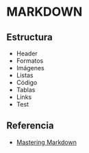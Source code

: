 # MARKDOWN

## Estructura
* Header
* Formatos
* Imágenes
* Listas
* Código
* Tablas
* Links
* Test

## Referencia
* [Mastering Markdown](https://guides.github.com/features/mastering-markdown/)

